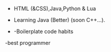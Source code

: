 

- HTML (&CSS),Java,Python & Lua
- Learning Java (Better) (soon C++...).
  
- -Boilerplate code habits

-best programmer
